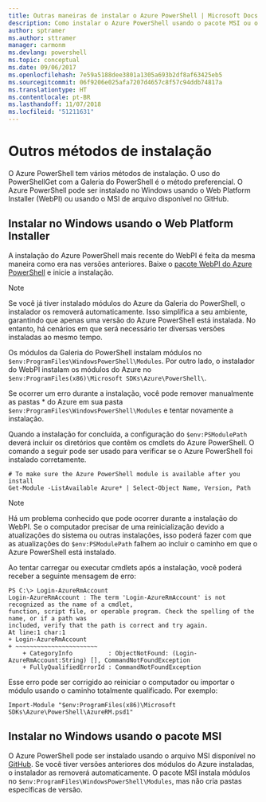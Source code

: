 ```yaml
---
title: Outras maneiras de instalar o Azure PowerShell | Microsoft Docs
description: Como instalar o Azure PowerShell usando o pacote MSI ou o Web Platform Installer.
author: sptramer
ms.author: sttramer
manager: carmonm
ms.devlang: powershell
ms.topic: conceptual
ms.date: 09/06/2017
ms.openlocfilehash: 7e59a5188dee3801a1305a693b2df8af63425eb5
ms.sourcegitcommit: 06f9206e025afa7207d4657c8f57c94ddb74817a
ms.translationtype: HT
ms.contentlocale: pt-BR
ms.lasthandoff: 11/07/2018
ms.locfileid: "51211631"
---
```

# <a name="other-installation-methods"></a>Outros métodos de instalação

O Azure PowerShell tem vários métodos de instalação. O uso do PowerShellGet com a Galeria do PowerShell é o método preferencial. O Azure PowerShell pode ser instalado no Windows usando o Web Platform Installer (WebPI) ou usando o MSI de arquivo disponível no GitHub.
 
## <a name="install-on-windows-using-the-web-platform-installer"></a>Instalar no Windows usando o Web Platform Installer

A instalação do Azure PowerShell mais recente do WebPI é feita da mesma maneira como era nas versões anteriores.
Baixe o [pacote WebPI do Azure PowerShell](http://aka.ms/webpi-azps) e inicie a instalação.

> [!NOTE]
> Se você já tiver instalado módulos do Azure da Galeria do PowerShell, o instalador os removerá automaticamente. Isso simplifica a seu ambiente, garantindo que apenas uma versão do Azure PowerShell está instalada. No entanto, há cenários em que será necessário ter diversas versões instaladas ao mesmo tempo.
>
> Os módulos da Galeria do PowerShell instalam módulos no `$env:ProgramFiles\WindowsPowerShell\Modules`. Por outro lado, o instalador do WebPI instalam os módulos do Azure no `$env:ProgramFiles(x86)\Microsoft SDKs\Azure\PowerShell\`.
>
> Se ocorrer um erro durante a instalação, você pode remover manualmente as pastas \* do Azure em sua pasta `$env:ProgramFiles\WindowsPowerShell\Modules` e tentar novamente a instalação.

Quando a instalação for concluída, a configuração do `$env:PSModulePath` deverá incluir os diretórios que contêm os cmdlets do Azure PowerShell. O comando a seguir pode ser usado para verificar se o Azure PowerShell foi instalado corretamente.

```powershell-interactive
# To make sure the Azure PowerShell module is available after you install
Get-Module -ListAvailable Azure* | Select-Object Name, Version, Path
```

> [!NOTE]
> Há um problema conhecido que pode ocorrer durante a instalação do WebPI. Se o computador precisar de uma reinicialização devido a atualizações do sistema ou outras instalações, isso poderá fazer com que as atualizações do `$env:PSModulePath` falhem ao incluir o caminho em que o Azure PowerShell está instalado.

Ao tentar carregar ou executar cmdlets após a instalação, você poderá receber a seguinte mensagem de erro:

```output
PS C:\> Login-AzureRmAccount
Login-AzureRmAccount : The term 'Login-AzureRmAccount' is not recognized as the name of a cmdlet,
function, script file, or operable program. Check the spelling of the name, or if a path was
included, verify that the path is correct and try again.
At line:1 char:1
+ Login-AzureRmAccount
+ ~~~~~~~~~~~~~~~~~~~~~~~
    + CategoryInfo          : ObjectNotFound: (Login-AzureRmAccount:String) [], CommandNotFoundException
    + FullyQualifiedErrorId : CommandNotFoundException
```

Esse erro pode ser corrigido ao reiniciar o computador ou importar o módulo usando o caminho totalmente qualificado. Por exemplo: 

```powershell-interactive
Import-Module "$env:ProgramFiles(x86)\Microsoft SDKs\Azure\PowerShell\AzureRM.psd1"
```

## <a name="install-on-windows-using-the-msi-package"></a>Instalar no Windows usando o pacote MSI

O Azure PowerShell pode ser instalado usando o arquivo MSI disponível no [GitHub](https://github.com/Azure/azure-powershell/releases/latest). Se você tiver versões anteriores dos módulos do Azure instaladas, o instalador as removerá automaticamente. O pacote MSI instala módulos no `$env:ProgramFiles\WindowsPowerShell\Modules`, mas não cria pastas específicas de versão.


